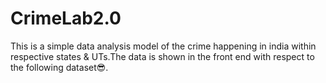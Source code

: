 # CrimeLab2.0


This is a simple data analysis model of the crime happening in india within respective states & UTs.The data is shown in the front end with respect to the following dataset😎.
